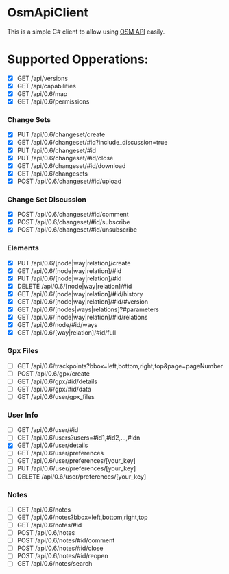 # OsmApiClient

This is a simple C# client to allow using [OSM API](https://wiki.openstreetmap.org/wiki/API_v0.6) easily.

# Supported Opperations:
- [x] GET /api/versions
- [x] GET /api/capabilities
- [x] GET /api/0.6/map
- [x] GET /api/0.6/permissions
### Change Sets
- [x] PUT /api/0.6/changeset/create
- [x] GET /api/0.6/changeset/#id?include_discussion=true
- [x] PUT /api/0.6/changeset/#id
- [x] PUT /api/0.6/changeset/#id/close
- [x] GET /api/0.6/changeset/#id/download
- [x] GET /api/0.6/changesets
- [x] POST /api/0.6/changeset/#id/upload
### Change Set Discussion
- [x] POST /api/0.6/changeset/#id/comment
- [x] POST /api/0.6/changeset/#id/subscribe
- [x] POST /api/0.6/changeset/#id/unsubscribe
### Elements
- [x] PUT /api/0.6/[node|way|relation]/create
- [x] GET /api/0.6/[node|way|relation]/#id
- [x] PUT /api/0.6/[node|way|relation]/#id
- [x] DELETE /api/0.6/[node|way|relation]/#id
- [x] GET /api/0.6/[node|way|relation]/#id/history
- [x] GET /api/0.6/[node|way|relation]/#id/#version
- [x] GET /api/0.6/[nodes|ways|relations]?#parameters
- [x] GET /api/0.6/[node|way|relation]/#id/relations
- [x] GET /api/0.6/node/#id/ways
- [x] GET /api/0.6/[way|relation]/#id/full
### Gpx Files
- [ ] GET /api/0.6/trackpoints?bbox=left,bottom,right,top&page=pageNumber
- [ ] POST /api/0.6/gpx/create
- [ ] GET /api/0.6/gpx/#id/details
- [ ] GET /api/0.6/gpx/#id/data
- [ ] GET /api/0.6/user/gpx_files
### User Info
- [ ] GET /api/0.6/user/#id
- [ ] GET /api/0.6/users?users=#id1,#id2,...,#idn
- [x] GET /api/0.6/user/details
- [ ] GET /api/0.6/user/preferences
- [ ] GET /api/0.6/user/preferences/[your_key]
- [ ] PUT /api/0.6/user/preferences/[your_key]
- [ ] DELETE /api/0.6/user/preferences/[your_key]
### Notes
- [ ] GET /api/0.6/notes
- [ ] GET /api/0.6/notes?bbox=left,bottom,right,top
- [ ] GET /api/0.6/notes/#id
- [ ] POST /api/0.6/notes
- [ ] POST /api/0.6/notes/#id/comment
- [ ] POST /api/0.6/notes/#id/close
- [ ] POST /api/0.6/notes/#id/reopen
- [ ] GET /api/0.6/notes/search